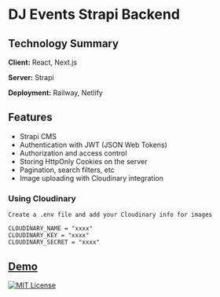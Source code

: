 # DJ Events Strapi Backend


## Technology Summary

**Client:** React, Next.js

**Server:** Strapi

**Deployment:** Railway, Netlify

## Features

- Strapi CMS
- Authentication with JWT (JSON Web Tokens)
- Authorization and access control
- Storing HttpOnly Cookies on the server
- Pagination, search filters, etc
- Image uploading with Cloudinary integration

### Using Cloudinary

```
Create a .env file and add your Cloudinary info for images

CLOUDINARY_NAME = "xxxx"
CLOUDINARY_KEY = "xxxx"
CLOUDINARY_SECRET = "xxxx"

```

## [Demo](https://djeventskcs.netlify.app/)

[![MIT License](https://img.shields.io/badge/License-MIT-green.svg)](https://choosealicense.com/licenses/mit/)

